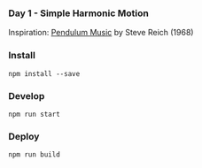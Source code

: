 ### Day 1 - Simple Harmonic Motion

Inspiration: [Pendulum Music](https://en.wikipedia.org/wiki/Pendulum_Music) by Steve Reich (1968)

### Install
`npm install --save`

### Develop
`npm run start`

### Deploy
`npm run build`
